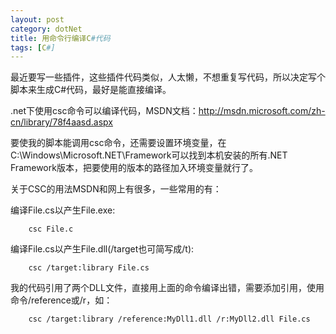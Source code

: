 ```yaml
---
layout: post
category: dotNet
title: 用命令行编译C#代码
tags: [C#]
---
```


最近要写一些插件，这些插件代码类似，人太懒，不想重复写代码，所以决定写个脚本来生成C#代码，最好是能直接编译。

.net下使用csc命令可以编译代码，MSDN文档：http://msdn.microsoft.com/zh-cn/library/78f4aasd.aspx

<!--more-->

要使我的脚本能调用csc命令，还需要设置环境变量，在C:\Windows\Microsoft.NET\Framework可以找到本机安装的所有.NET Framework版本，把要使用的版本的路径加入环境变量就行了。

关于CSC的用法MSDN和网上有很多，一些常用的有：

编译File.cs以产生File.exe:

```
	csc File.c  
```

编译File.cs以产生File.dll(/target也可简写成/t):

```
	csc /target:library File.cs  
```

我的代码引用了两个DLL文件，直接用上面的命令编译出错，需要添加引用，使用命令/reference或/r，如：

```
	csc /target:library /reference:MyDll1.dll /r:MyDll2.dll File.cs  
```